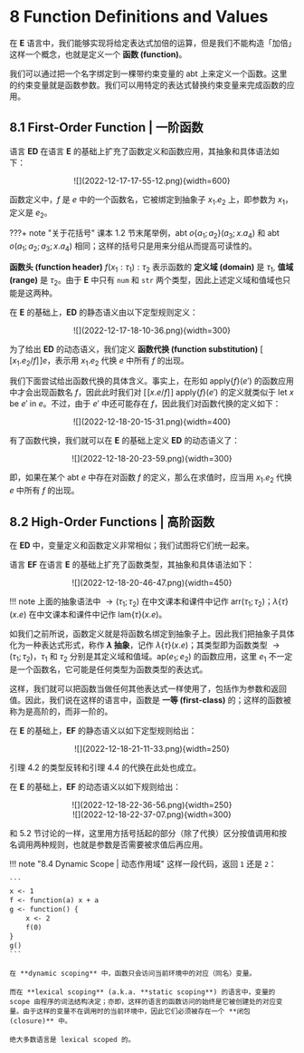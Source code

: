 # 8 Function Definitions and Values

在 **E** 语言中，我们能够实现将给定表达式加倍的运算，但是我们不能构造「加倍」这样一个概念，也就是定义一个 **函数 (function)**。

我们可以通过把一个名字绑定到一棵带约束变量的 abt 上来定义一个函数。这里的约束变量就是函数参数。我们可以用特定的表达式替换约束变量来完成函数的应用。

## 8.1 First-Order Function | 一阶函数

语言 **ED** 在语言 **E** 的基础上扩充了函数定义和函数应用，其抽象和具体语法如下：

<center>![](2022-12-17-17-55-12.png){width=600}</center>

函数定义中，$f$ 是 $e$ 中的一个函数名，它被绑定到抽象子 $x_1.e_2$ 上，即参数为 $x_1$，定义是 $e_2$。

???+ note "关于花括号"
    课本 1.2 节末尾举例，abt $o\{a_1;a_2\}(a_3;x.a_4)$ 和 abt $o(a_1;a_2;a_3;x.a_4)$ 相同；这样的括号只是用来分组从而提高可读性的。

**函数头 (function header)** $f(x_1:\tau_1):\tau_2$ 表示函数的 **定义域 (domain)** 是 $\tau_1$, **值域 (range)** 是 $\tau_2$。由于 **E** 中只有 `num` 和 `str` 两个类型，因此上述定义域和值域也只能是这两种。

在 **E** 的基础上，**ED** 的静态语义由以下定型规则定义：

<center>![](2022-12-17-18-10-36.png){width=300}</center>

为了给出 **ED** 的动态语义，我们定义 **函数代换 (function substitution)** $[\![ x_1.e_2/f ]\!] e$，表示用 $x_1.e_2$ 代换 $e$ 中所有 $f$ 的出现。

[//]: # (上面的 Double square brackets 应该用 \llbracket 和 \rrbracket 实现，不过因为 MathJax 不自带这个，所以用了这种方法实现。)

我们下面尝试给出函数代换的具体含义。事实上，在形如 $\text{apply}\{f\}(e')$ 的函数应用中才会出现函数名 $f$，因此此时我们对 $[\![ x.e/f ]\!] \text{ apply}\{f\}(e')$ 的定义就类似于 $\text{let } x \text{ be } e' \text{ in } e$。不过，由于 $e'$ 中还可能存在 $f$，因此我们对函数代换的定义如下：

<center>![](2022-12-18-20-15-31.png){width=400}</center>

有了函数代换，我们就可以在 **E** 的基础上定义 **ED** 的动态语义了：

<center>![](2022-12-18-20-23-59.png){width=300}</center>

即，如果在某个 abt $e$ 中存在对函数 $f$ 的定义，那么在求值时，应当用 $x_1.e_2$ 代换 $e$ 中所有 $f$ 的出现。

## 8.2 High-Order Functions | 高阶函数

在 **ED** 中，变量定义和函数定义非常相似；我们试图将它们统一起来。

语言 **EF** 在语言 **E** 的基础上扩充了函数类型，其抽象和具体语法如下：

<center>![](2022-12-18-20-46-47.png){width=450}</center>

!!! note
    上面的抽象语法中 $\to (\tau_1; \tau_2)$ 在中文课本和课件中记作 $\text{arr}(\tau_1; \tau_2)$；$\lambda \{\tau\}(x.e)$ 在中文课本和课件中记作 $\text{lam}\{\tau\}(x.e)$。

如我们之前所说，函数定义就是将函数名绑定到抽象子上。因此我们把抽象子具体化为一种表达式形式，称作 **$\lambda$ 抽象**，记作 $\lambda \{\tau\}(x.e)$；其类型即为函数类型 $\to (\tau_1; \tau_2)$，$\tau_1$ 和 $\tau_2$ 分别是其定义域和值域。$\text{ap}(e_1;e_2)$ 的函数应用，这里 $e_1$ 不一定是一个函数名，它可能是任何类型为函数类型的表达式。

这样，我们就可以把函数当做任何其他表达式一样使用了，包括作为参数和返回值。因此，我们说在这样的语言中，函数是 **一等 (first-class)** 的；这样的函数被称为是高阶的，而非一阶的。

在 **E** 的基础上，**EF** 的静态语义以如下定型规则给出：

<center>![](2022-12-18-21-11-33.png){width=250}</center>

引理 4.2 的类型反转和引理 4.4 的代换在此处也成立。

在 **E** 的基础上，**EF** 的动态语义以如下规则给出：

<center>![](2022-12-18-22-36-56.png){width=250}</center>

<center>![](2022-12-18-22-37-07.png){width=300}</center>

和 5.2 节讨论的一样，这里用方括号括起的部分（除了代换）区分按值调用和按名调用两种规则，也就是参数是否需要被求值后再应用。

!!! note "8.4 Dynamic Scope | 动态作用域"
    这样一段代码，返回 `1` 还是 `2`：

    ```
    x <- 1
    f <- function(a) x + a
    g <- function() {
        x <- 2
        f(0)
    }
    g()
    ```

    在 **dynamic scoping** 中，函数只会访问当前环境中的对应（同名）变量。

    而在 **lexical scoping** (a.k.a. **static scoping**) 的语言中，变量的 scope 由程序的词法结构决定；亦即，这样的语言的函数访问的始终是它被创建处的对应变量。由于这样的变量不在调用时的当前环境中，因此它们必须被存在一个 **闭包 (closure)** 中。
    
    绝大多数语言是 lexical scoped 的。




